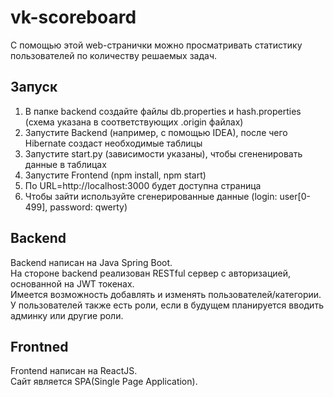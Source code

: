 # vk-scoreboard
С помощью этой web-странички можно просматривать статистику пользователей по количеству решаемых задач.

## Запуск ##
1. В папке backend создайте файлы db.properties и hash.properties (схема указана в соответствующих .origin файлах)
2. Запустите Backend (например, с помощью IDEA), после чего Hibernate создаст необходимые таблицы
3. Запустите start.py (зависимости указаны), чтобы сгененировать данные в таблицах
4. Запустите Frontend (npm install, npm start)
5. По URL=http://localhost:3000 будет доступна страница
6. Чтобы зайти используйте сгенерированные данные (login: user[0-499], password: qwerty)

## Backend ##
Backend написан на Java Spring Boot. <br/>
На стороне backend реализован RESTful сервер с авторизацией, основанной на JWT токенах. <br/>
Имеется возможность добавлять и изменять пользователей/категории.  <br/>
У пользователей также есть роли, если в будущем планируется вводить админку или другие роли. <br/>

## Frontned ##
Frontend написан на ReactJS.  <br/>
Сайт является SPA(Single Page Application).

